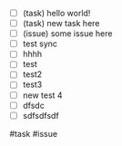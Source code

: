 - [ ] (task) hello world! 
- [ ] (task) new task here
- [ ] (issue) some issue here
- [ ] test sync
- [ ] hhhh
- [ ] test
- [ ] test2
- [ ] test3
- [ ] new test 4
- [ ] dfsdc
- [ ] sdfsdfsdf

#task #issue